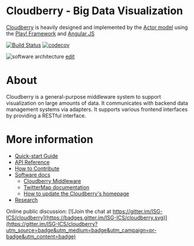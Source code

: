 # Cloudberry - Big Data Visualization

[Cloudberry](http://cloudberry.ics.uci.edu) is heavily designed and implemented by the [Actor model](http://doc.akka.io/docs/akka/current/scala/actors.html) using the [Play! Framework](https://www.playframework.com/) and [Angular JS](https://angular.io/)

[![Build Status](https://travis-ci.org/ISG-ICS/cloudberry.svg?branch=master)](https://travis-ci.org/ISG-ICS/cloudberry) [![codecov](https://codecov.io/gh/ISG-ICS/cloudberry/branch/master/graph/badge.svg)](https://codecov.io/gh/ISG-ICS/cloudberry)

![software architecture](https://docs.google.com/drawings/d/1nTrEvJbfmy9NObda2cojzxSnnSDwYCePBflJVZFElqI/pub?w=960&h=720)
[edit](https://docs.google.com/drawings/d/1nTrEvJbfmy9NObda2cojzxSnnSDwYCePBflJVZFElqI/edit)

# About
Cloudberry is a general-purpose middleware system to support visualization on large amounts of data. It communicates with backend data management systems via adapters. It supports various frontend interfaces by providing a RESTful interface.

# More information
* [Quick-start Guide](https://github.com/ISG-ICS/cloudberry/wiki/quick-start)
* [API Reference](https://github.com/ISG-ICS/cloudberry/wiki/RESTful-API-to-Cloudberry)
* [How to Contribute](https://github.com/ISG-ICS/cloudberry/wiki/Setting-up-the-development-environment)
* [Software docs](https://github.com/ISG-ICS/cloudberry/wiki/Software-Documentation)
  * [Cloudberry Middleware](https://github.com/ISG-ICS/cloudberry/wiki/Cloudberry-Middleware)
  * [TwitterMap documentation](https://github.com/ISG-ICS/cloudberry/wiki/TwitterMap-documentation)
  * [How to update the Cloudberry's homepage](https://github.com/ISG-ICS/cloudberry/wiki/How-to-update-the-Cloudberry's-homepage)
* [Research](https://github.com/ISG-ICS/cloudberry/wiki/research)

Online public discussion: [![Join the chat at https://gitter.im/ISG-ICS/cloudberry](https://badges.gitter.im/ISG-ICS/cloudberry.svg)](https://gitter.im/ISG-ICS/cloudberry?utm_source=badge&utm_medium=badge&utm_campaign=pr-badge&utm_content=badge)
